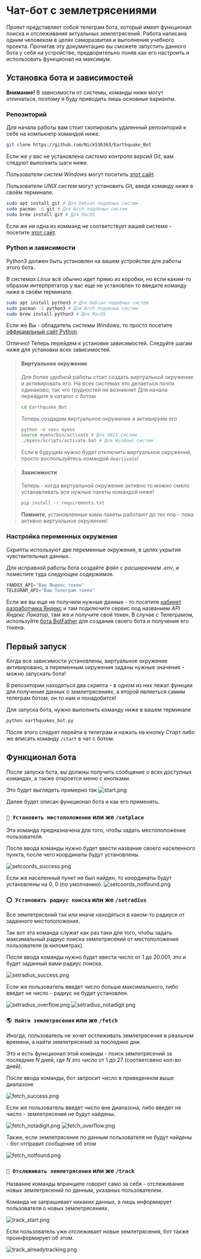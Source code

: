 # Чат-бот с землетрясениями

Проект представляет собой телеграм бота, который имеет функционал поиска и отслеживания актуальных землетрясений.
Работа написана одним человеком в целях саморазвития и выполнения учебного проекта.
Прочитав эту документацию вы сможете запустить данного бота у себя на устройстве, предворительно поняв как его настроить и использовать функционал на максимум.

## Установка бота и зависимостей

**Внимание!**
В зависимости от системы, команды ниже могут отличаться, поэтому я буду приводить лишь основные варианты.

### Репозиторий

Для начала работы вам стоит скопировать удаленный репозиторий к себе на компьюетр командой ниже.
```bash
git clone https://github.com/Nick536363/Earthquake_Bot
```
Если же у вас не установлена *система контроля версий Git*, вам следуют выполнить шаги ниже.

Пользователи *систем Windows* могут посетить [этот сайт](https://git-scm.com/).

Пользователи *UNIX систем* могут установить Git, введя команду ниже в своём терминале.

```bash
sudo apt install git # Для Debian подобных систем
sudo pacman -S git # Для Arch подобных систем
sudo brew install git # Для MacOS
```

Если же ни одна из комманд не соответствует вашей системе - посетите [этот сайт](https://git-scm.com/).

### Python и зависимости

Python3 должен быть установлен на вашем устройстве для работы этого бота.

В *системах Linux* всё обычно идет прямо из коробки, но если каким-то образом интерпретатор у вас еще не установлен то введите команду ниже в своём терминале.

```bash
sudo apt install python3 # Для Debian подобных систем
sudo pacman -S python3 # Для Arch подобных систем
sudo brew install python3 # Для MacOS
```

Если же Вы - обладатель *системы Windows*, то просто посетите [оффициальный сайт Python](https://www.python.org/).

Отлично! Теперь перейдем к установке зависимостей. Следуйте шагам ниже для установки всех зависимостей.

> #### Виртуальное окружение
> Для более удобной работы стоит создать виртуальной окружение и активировать его. На всех системах это делаеться почти одинаково, так что трудностей не возникнет
> Для начала перейдите в каталог с ботом
> ```bash
> cd Earthquake_Bot
> ```
> Теперь создадим виртуальное окружение и активируем его
> ```bash
> python -m venv myenv
> source myenv/bin/activate # Для UNIX систем
> ./myenv/Scripts/activate.bat # Для Windows систем
> ```
> Если в будущем нужно будет отключить виртуальное окружений, просто воспользуйтесь командой `deactivate`!

> #### Зависимости
> Теперь - когда виртуальной окружение активно то можно смело устанавливать все нужные пакеты командой ниже!
>```bash
> pip install -r requirements.txt
>```
> **Помните**, установленные вами пакеты работают до тех пор - пока активно виртуальное окружение!


### Настройка переменных окружения 

Скрипты используют две переменные окружения, в целях укрытия чувствительных данных. 

Для исправной работы бота создайте *файл с расширением .env*, и поместите туда следующее содержимое.
```python
YANDEX_API="Ваш Яндекс токен"
TELEGRAM_API="Ваш Телеграм токен"
```

Если же вы еще не получили нужные данные - то посетите [кабинет разработчика Яндекс](https://developer.tech.yandex.ru/services) и там подключите сервис
под названием *API Яндекс Локатор*, там же и получите свой токен. В случае с Телеграмом, используйте [бота BotFather](https://t.me/BotFather) для создания 
своего бота и получения его токена.


## Первый запуск

Когда все зависимости установлены, виртуальное окружение активировано, а переменным окружения заданы нужные значения - можно запускать бота!

В репозитории находяться два скрипта - в одном из них лежат функции для получения данных о землетрясениях, а второй являеться самим телеграм ботом, он то нам
и понадобится!

Для запуска бота, нужно выполнить команду ниже в вашем терминале

```bash
python earthquakes_bot.py
```

После этого следует перейти в телеграм и нажать на кнопку *Старт* либо же вписать команду `/start` в чат с ботом.


## Функционал бота

После запуска бота, вы должны получить сообщение о всех доступных командах, а также откроется меню с кнопками.

Это будет выглядеть примерно так
![start.png](./start.png)

Далее будет описан функционал бота и как его применять.

### `📍 Установить местоположение` или же `/setplace`

Эта команда предназначена для того, чтобы задать местоположение пользователя.

После ввода команды нужно будет ввести название своего населенного пункта, после чего координаты будут установлены.

![setcoords_success.png](./setcoords_success.png)

Если же населенный пункт не был найден, то координаты будут установлены на 0, 0 (по умолчанию).
![setcoords_notfound.png](./setcoords_notfound.png)

### `⭕ Установить радиус поиска` или же `/setradius`

Все землетрясений так или иначе находяться в каком-то радиусе от заданного местоположения.

Так вот эта команда служит как раз таки для того, чтобы задать максимальный радиус поиска землетрясений от местоположения пользователя (в километрах).

После ввода команды нужно будет ввести число от 1 до 20.001, это и будет заданный вами радиус поиска.

![setradius_success.png](./setradius_success.png)

Если же пользователь введет число больше максимального, либо введет не число - радиус не будет установлен.

![setradius_overflow.png](./setradius_overflow.png)
![setradius_notadigit.png](./setradius_notadigit.png)

### `🌎 Найти землетрясения` или же `/fetch`

Иногда, пользователь не хочет остлеживать землетрясения в реальном времени, а найти землетрясений за последние дни.

Это и есть функционал этой команды - поиск землетрясений за последние *N* дней, где *N* это число от 1 до 27 (соответсвено кол-во дней).

После ввода команды, бот запросит число в приведенном выше диапазоне

![fetch_success.png](./fetch_success.png)

Если же пользователь введет число вне диапазона, либо введет не число - землетрясения не будут найдены.

![fetch_notadigit.png](./fetch_notadigit.png)
![fetch_overflow.png](./fetch_overflow.png)

Также, если землетрясения по данным пользователя не будут найдены - бот отправит сообщение об этом

![fetch_notfound.png](./fetch_notfound.png)

### `🔎 Отслеживать землетрясения` или же `/track`

Название команды впринципе говорит само за себя - отслеживание новых землетрясений по данным, указаных пользователем.

Команда не запрашивает никаких данных, а лишь информирует пользователя о новых землетрясениях.

![track_start.png](./track_start.png)

Если пользователь уже отслеживает новые землетрясения, бот также проинформирует об этом.

![track_alreadytracking.png](./track_alreadytracking.png)